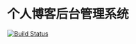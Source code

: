 # 个人博客后台管理系统

[![Build Status](https://travis-ci.com/Thawsoar/vue-cms.svg?branch=master)](https://travis-ci.com/Thawsoar/vue-cms)

